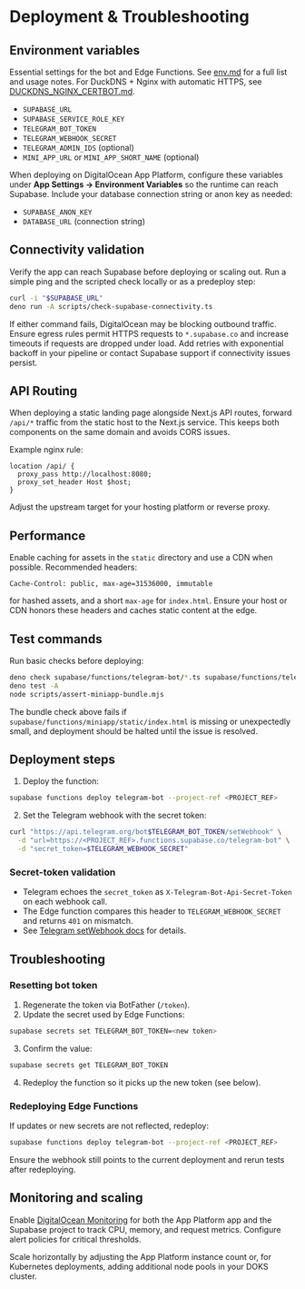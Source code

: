 # Deployment & Troubleshooting

## Environment variables

Essential settings for the bot and Edge Functions. See [env.md](env.md) for a
full list and usage notes. For DuckDNS + Nginx with automatic HTTPS, see
[DUCKDNS_NGINX_CERTBOT.md](DUCKDNS_NGINX_CERTBOT.md).

- `SUPABASE_URL`
- `SUPABASE_SERVICE_ROLE_KEY`
- `TELEGRAM_BOT_TOKEN`
- `TELEGRAM_WEBHOOK_SECRET`
- `TELEGRAM_ADMIN_IDS` (optional)
- `MINI_APP_URL` or `MINI_APP_SHORT_NAME` (optional)

When deploying on DigitalOcean App Platform, configure these variables under
**App Settings → Environment Variables** so the runtime can reach Supabase.
Include your database connection string or anon key as needed:

- `SUPABASE_ANON_KEY`
- `DATABASE_URL` (connection string)

## Connectivity validation

Verify the app can reach Supabase before deploying or scaling out. Run a simple
ping and the scripted check locally or as a predeploy step:

```bash
curl -i "$SUPABASE_URL"
deno run -A scripts/check-supabase-connectivity.ts
```

If either command fails, DigitalOcean may be blocking outbound traffic. Ensure
egress rules permit HTTPS requests to `*.supabase.co` and increase timeouts if
requests are dropped under load. Add retries with exponential backoff in your
pipeline or contact Supabase support if connectivity issues persist.

## API Routing

When deploying a static landing page alongside Next.js API routes, forward
`/api/*` traffic from the static host to the Next.js service. This keeps both
components on the same domain and avoids CORS issues.

Example nginx rule:

```nginx
location /api/ {
  proxy_pass http://localhost:8080;
  proxy_set_header Host $host;
}
```

Adjust the upstream target for your hosting platform or reverse proxy.

## Performance

Enable caching for assets in the `static` directory and use a CDN when
possible. Recommended headers:

```
Cache-Control: public, max-age=31536000, immutable
```

for hashed assets, and a short `max-age` for `index.html`. Ensure your host
or CDN honors these headers and caches static content at the edge.

## Test commands

Run basic checks before deploying:

```bash
deno check supabase/functions/telegram-bot/*.ts supabase/functions/telegram-bot/**/*.ts
deno test -A
node scripts/assert-miniapp-bundle.mjs
```

The bundle check above fails if `supabase/functions/miniapp/static/index.html` is
missing or unexpectedly small, and deployment should be halted until the issue
is resolved.

## Deployment steps

1. Deploy the function:

```bash
supabase functions deploy telegram-bot --project-ref <PROJECT_REF>
```

2. Set the Telegram webhook with the secret token:

```bash
curl "https://api.telegram.org/bot$TELEGRAM_BOT_TOKEN/setWebhook" \
  -d "url=https://<PROJECT_REF>.functions.supabase.co/telegram-bot" \
  -d "secret_token=$TELEGRAM_WEBHOOK_SECRET"
```

### Secret-token validation

- Telegram echoes the `secret_token` as `X-Telegram-Bot-Api-Secret-Token` on
  each webhook call.
- The Edge function compares this header to `TELEGRAM_WEBHOOK_SECRET` and
  returns `401` on mismatch.
- See [Telegram setWebhook docs](https://core.telegram.org/bots/api#setwebhook)
  for details.

## Troubleshooting

### Resetting bot token

1. Regenerate the token via BotFather (`/token`).
2. Update the secret used by Edge Functions:

```bash
supabase secrets set TELEGRAM_BOT_TOKEN=<new token>
```

3. Confirm the value:

```bash
supabase secrets get TELEGRAM_BOT_TOKEN
```

4. Redeploy the function so it picks up the new token (see below).

### Redeploying Edge Functions

If updates or new secrets are not reflected, redeploy:

```bash
supabase functions deploy telegram-bot --project-ref <PROJECT_REF>
```

Ensure the webhook still points to the current deployment and rerun tests after
redeploying.

## Monitoring and scaling

Enable [DigitalOcean Monitoring](https://docs.digitalocean.com/products/monitoring/)
for both the App Platform app and the Supabase project to track CPU, memory,
and request metrics. Configure alert policies for critical thresholds.

Scale horizontally by adjusting the App Platform instance count or, for
Kubernetes deployments, adding additional node pools in your DOKS cluster.
